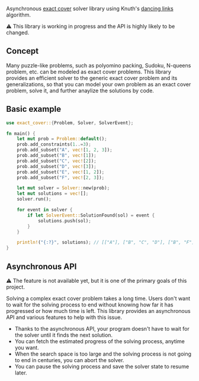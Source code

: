 Asynchronous [exact cover](https://en.wikipedia.org/wiki/Exact_cover) solver library using
Knuth's [dancing links](https://en.wikipedia.org/wiki/Dancing_Links) algorithm.

⚠️ This library is working in progress and the API is highly likely to be changed.

## Concept

Many puzzle-like problems, such as polyomino packing, Sudoku, N-queens problem, etc.
can be modeled as exact cover problems. This library provides an efficient solver to
the generic exact cover problem and its generalizations, so that you can model your own problem
as an exact cover problem, solve it, and further anaylize the solutions by code.

## Basic example

```rust
use exact_cover::{Problem, Solver, SolverEvent};

fn main() {
    let mut prob = Problem::default();
    prob.add_constraints(1..=3);
    prob.add_subset("A", vec![1, 2, 3]);
    prob.add_subset("B", vec![1]);
    prob.add_subset("C", vec![2]);
    prob.add_subset("D", vec![3]);
    prob.add_subset("E", vec![1, 2]);
    prob.add_subset("F", vec![2, 3]);

    let mut solver = Solver::new(prob);
    let mut solutions = vec![];
    solver.run();

    for event in solver {
        if let SolverEvent::SolutionFound(sol) = event {
            solutions.push(sol);
        }
    }

    println!("{:?}", solutions); // [["A"], ["B", "C", "D"], ["B", "F"], ["E", "D"]]
}
```

## Asynchronous API

⚠️ The feature is not available yet, but it is one of the primary goals of this project.

Solving a complex exact cover problem takes a long time.
Users don't want to wait for the solving process to end without knowing
how far it has progressed or how much time is left.
This library provides an asynchronous API and various features to help with this issue.

- Thanks to the asynchronous API, your program doesn't have to wait for the solver
  until it finds the next solution.
- You can fetch the estimated progress of the solving process, anytime you want.
- When the search space is too large and the solving process is not going to end in centuries,
  you can abort the solver.
- You can pause the solving process and save the solver state to resume later.
